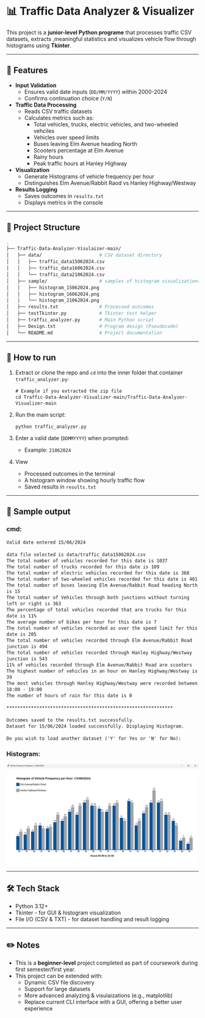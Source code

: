 # 📊 Traffic Data Analyzer & Visualizer

This project is a **junior-level Python programe** that processes traffic CSV datasets, extracts ,meaningful statistics and visualizes vehicle flow through histograms using **Tkinter**.

---

## 📌 Features 
- **Input Validation**
    - Ensures valid date inputs (`DD/MM/YYYY`) within 2000-2024
    - Confirms continuation choice (`Y/N`)
- **Traffic Data Processing**
    - Reads CSV traffic datasets
    - Calculates metrics such as:
        - Total vehicles, trucks, electric vehicles, and two-wheeled vehciles
        - Vehicles over speed limits
        - Buses leaving Elm Avenue heading North
        - Scooters percentage at Elm Avenue
        - Rainy hours
        - Peak traffic hours at Hanley Highway
- **Visualization**
    - Generate Histograms of vehicle frequency per hour
    - Distinguishes Elm Avenue/Rabbit Raod vs Hanley Highway/Westway
- **Results Logging**
    - Saves outcomes in `results.txt`
    - Displays metrics in the console

---

## 📁 Project Structure

```bash
.
├── Traffic-Data-Analyzer-Visulaizer-main/ 
│   ├── data/                     # CSV dataset directory
│   │   ├── traffic_data15062024.csv
│   │   ├── traffic_data16062024.csv
│   │   └── traffic_data21062024.csv
│   ├── sample/                   # samples of histogram visualizations
│   │   ├── histogram_15062024.png
│   │   ├── histogram_16062024.png
│   │   └── histogram_21062024.png
│   ├── results.txt               # Processed outcomes
│   ├── testTkinter.py            # Tkinter test helper
│   ├── traffic_analyzer.py       # Main Python script
│   ├── Design.txt                # Program design (Pseudocode)
│   └── README.md                 # Project documentation

```

---

## 🚀 How to run

1. Extract or clone the repo and `cd` into the inner folder that container `traffic_analyzer.py`:
   
   ```console
   # Example if you extracted the zip file
   cd Traffic-Data-Analyzer-Visualizer-main/Traffic-Data-Analyzer-Visualizer-main
   ```

2. Run the main script:

   ```console
   python traffic_analyzer.py
   ```

3. Enter a valid date (`DDMMYYYY`) when prompted:
   - Example: `21062024`
  
4. View
   - Processed outcomes in the terminal
   - A histogram window showing hourly traffic flow
   - Saved results in `results.txt`
  
---

## 📃 Sample output

### cmd:
```console
Valid date entered 15/06/2024

data file selected is data/traffic_data15062024.csv
The total number of vehicles recorded for this date is 1037
The total number of trucks recorded for this date is 109
The total number of electric vehicles recorded for this date is 368
The total number of two-wheeled vehicles recorded for this date is 401
The total number of buses leaving Elm Avenue/Rabbit Road heading North is 15
The total number of Vehicles through both junctions without turning left or right is 363
The percentage of total vehicles recorded that are trucks for this date is 11%
The average number of bikes per hour for this date is 7
The total number of vehicles recorded as over the speed limit for this date is 205
The total number of vehicles recorded through Elm Avenue/Rabbit Road junction is 494
The total number of vehicles recorded through Hanley Highway/Westway junction is 543
11% of vehicles recorded through Elm Avenue/Rabbit Road are scooters
The highest number of vehicles in an hour on Hanley Highway/Westway is 39
The most vehicles through Hanley Highway/Westway were recorded between 18:00 - 19:00
The number of hours of rain for this date is 0

*************************************************************

Outcomes saved to the results.txt successfully.
Dataset for 15/06/2024 loaded successfully. Displaying Histogram.

Do you wish to load another dataset ('Y' for Yes or 'N' for No):
```

### Histogram:

![histogram](sample/histogram_15062024.png)

---

## 🛠️ Tech Stack
- Python 3.12+
- Tkinter - for GUI & histogram visualization
- File I/O (CSV & TXT) - for dataset handling and result logging

---

## ✏️ Notes

- This is a **beginner-level** project completed as part of coursework during first semester/first year.
- This project can be extended with:
  - Dynamic CSV file discovery
  - Support for large datasets
  - More advanced analyzing & visulaizations (e.g., matplotlib)
  - Replace current CLI interface with a GUI, offering a better user experience





